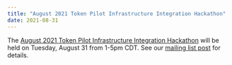 ```yaml
---
title: "August 2021 Token Pilot Infrastructure Integration Hackathon"
date: 2021-08-31
---
```


The [August 2021 Token Pilot Infrastructure Integration Hackathon](https://indico.fnal.gov/event/50700/) will be held on Tuesday, August 31 from 1-5pm CDT.
See our [mailing list post](https://groups.google.com/a/sciauth.org/g/discuss/c/5nIqQafurxU/m/NRlyteJ4BAAJ) for details.
